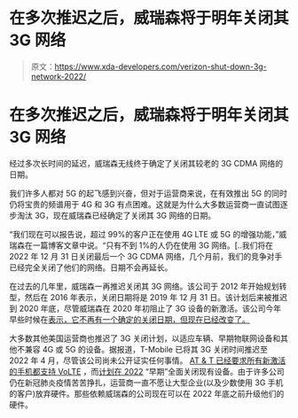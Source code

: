# 在多次推迟之后，威瑞森将于明年关闭其 3G 网络

> 原文：<https://www.xda-developers.com/verizon-shut-down-3g-network-2022/>

# 在多次推迟之后，威瑞森将于明年关闭其 3G 网络

经过多次长时间的延迟，威瑞森无线终于确定了关闭其较老的 3G CDMA 网络的日期。

我们许多人都对 5G 的起飞感到兴奋，但对于运营商来说，在有效推出 5G 的同时仍将宝贵的频谱用于 4G 和 3G 有点困难。这就是为什么大多数运营商一直试图逐步淘汰 3G，现在威瑞森已经确定了关闭其 3G 网络的日期。

“我们现在可以报告说，超过 99%的客户正在使用 4G LTE 或 5G 的增强功能，”威瑞森在一篇博客文章中说。“只有不到 1%的人仍在使用 3G 网络。[..我们将在 2022 年 12 月 31 日关闭最后一个 3G CDMA 网络，几个月前，我们的竞争对手已经完全关闭了他们的网络。日期不会再延长。

在过去的几年里，威瑞森一再推迟关闭其 3G 网络。该公司于 2012 年开始规划转型，然后在 2016 年表示，关闭日期将是 2019 年 12 月 31 日。该计划后来被推迟到 2020 年底，尽管威瑞森在 2020 年初阻止了 3G 设备的新激活。该公司今年早些时候在[表示，它不再有一个确定的关闭日期，但现在已经改变了。](https://www.xda-developers.com/verizon-wireless-delay-3g-shutdown/)

大多数其他美国运营商也推迟了 3G 关闭计划，以适应车辆、早期物联网设备和其他不兼容 4G 或 5G 的设备。据报道，T-Mobile 已将其 3G 关闭时间推迟至 2022 年 4 月，尽管该公司尚未公开证实任何事情。 [AT & T 已经要求所有新激活的手机都支持 VoLTE](https://www.xda-developers.com/t-mobile-att-require-volte-phone-calls-shut-down-3g/) ，而[计划在 2022](https://www.lightreading.com/5g/goodbye-3g-heres-when-t-mobile-atandt-and-verizon-will-shut-it-off-/d/d-id/763362) “早期”全面关闭现有设备。由于许多公司仍在新冠肺炎疫情苦苦挣扎，运营商一直不愿让大型企业(以及少数使用 3G 手机的客户)放弃硬件。那些依赖威瑞森的公司现在可以在 2022 年底之前升级他们的硬件。